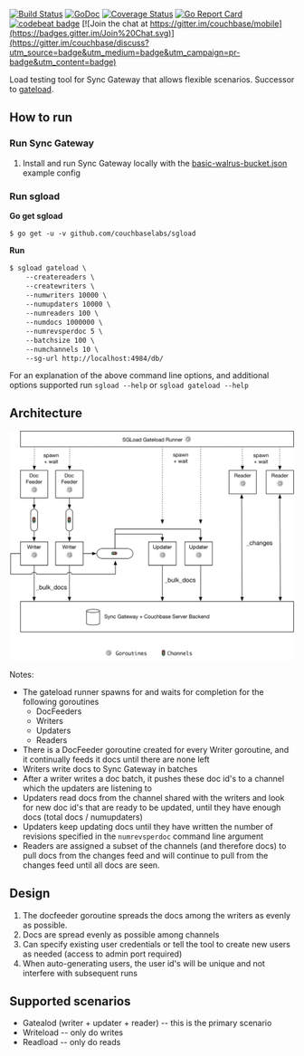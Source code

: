 	
[![Build Status](http://drone.couchbase.io/api/badges/couchbaselabs/sgload/status.svg)](http://drone.couchbase.io/couchbaselabs/sgload) [![GoDoc](https://godoc.org/github.com/couchbaselabs/sgload?status.png)](https://godoc.org/github.com/couchbaselabs/sgload) [![Coverage Status](https://coveralls.io/repos/github/couchbaselabs/sgload/badge.svg)](https://coveralls.io/github/couchbaselabs/sgload) [![Go Report Card](https://goreportcard.com/badge/github.com/couchbaselabs/sgload)](https://goreportcard.com/report/github.com/couchbaselabs/sgload) [![codebeat badge](https://codebeat.co/badges/40012371-2ee6-456d-86cc-64df179c928c)](https://codebeat.co/projects/github-com-couchbaselabs-sgload) [![Join the chat at https://gitter.im/couchbase/mobile](https://badges.gitter.im/Join%20Chat.svg)](https://gitter.im/couchbase/discuss?utm_source=badge&utm_medium=badge&utm_campaign=pr-badge&utm_content=badge)

Load testing tool for Sync Gateway that allows flexible scenarios.   Successor to [gateload](https://github.com/couchbaselabs/gateload).

## How to run

### Run Sync Gateway

1. Install and run Sync Gateway locally with the [basic-walrus-bucket.json](https://github.com/couchbase/sync_gateway/blob/master/examples/basic-walrus-bucket.json) example config

### Run sgload

**Go get sgload**

```
$ go get -u -v github.com/couchbaselabs/sgload
```

**Run**

```
$ sgload gateload \
    --createreaders \
    --createwriters \
    --numwriters 10000 \
    --numupdaters 10000 \
    --numreaders 100 \
    --numdocs 1000000 \	
    --numrevsperdoc 5 \
    --batchsize 100 \
    --numchannels 10 \
    --sg-url http://localhost:4984/db/ 
```

For an explanation of the above command line options, and additional options supported run `sgload --help` or `sgload gateload --help`

## Architecture

![sgload](docs/architecture.png)

Notes:

* The gateload runner spawns for and waits for completion for the following goroutines
    * DocFeeders
    * Writers
    * Updaters
    * Readers
* There is a DocFeeder goroutine created for every Writer goroutine, and it continually feeds it docs until there are none left
* Writers write docs to Sync Gateway in batches
* After a writer writes a doc batch, it pushes these doc id's to a channel which the updaters are listening to
* Updaters read docs from the channel shared with the writers and look for new doc id's that are ready to be updated, until they have enough docs (total docs / numupdaters)
* Updaters keep updating docs until they have written the number of revisions specified in the `numrevsperdoc` command line argument
* Readers are assigned a subset of the channels (and therefore docs) to pull docs from the changes feed and will continue to pull from the changes feed until all docs are seen.

## Design

1. The docfeeder goroutine spreads the docs among the writers as evenly as possible.
1. Docs are spread evenly as possible among channels
1. Can specify existing user credentials or tell the tool to create new users as needed (access to admin port required)
1. When auto-generating users, the user id's will be unique and not interfere with subsequent runs

## Supported scenarios

* Gatealod (writer + updater + reader) -- this is the primary scenario
* Writeload -- only do writes
* Readload -- only do reads


